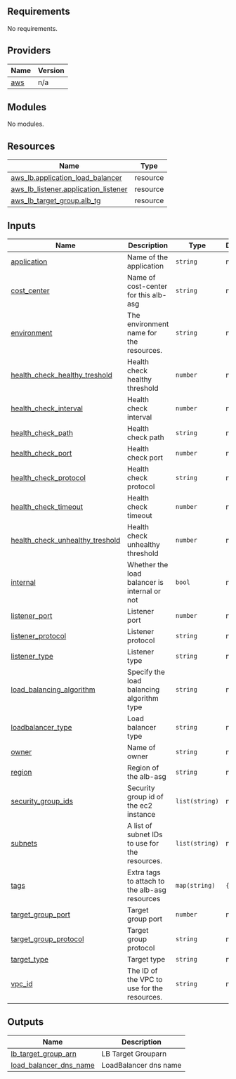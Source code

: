 ## Requirements

No requirements.

## Providers

| Name | Version |
|------|---------|
| <a name="provider_aws"></a> [aws](#provider\_aws) | n/a |

## Modules

No modules.

## Resources

| Name | Type |
|------|------|
| [aws_lb.application_load_balancer](https://registry.terraform.io/providers/hashicorp/aws/latest/docs/resources/lb) | resource |
| [aws_lb_listener.application_listener](https://registry.terraform.io/providers/hashicorp/aws/latest/docs/resources/lb_listener) | resource |
| [aws_lb_target_group.alb_tg](https://registry.terraform.io/providers/hashicorp/aws/latest/docs/resources/lb_target_group) | resource |

## Inputs

| Name | Description | Type | Default | Required |
|------|-------------|------|---------|:--------:|
| <a name="input_application"></a> [application](#input\_application) | Name of the application | `string` | n/a | yes |
| <a name="input_cost_center"></a> [cost\_center](#input\_cost\_center) | Name of cost-center for this alb-asg | `string` | n/a | yes |
| <a name="input_environment"></a> [environment](#input\_environment) | The environment name for the resources. | `string` | n/a | yes |
| <a name="input_health_check_healthy_treshold"></a> [health\_check\_healthy\_treshold](#input\_health\_check\_healthy\_treshold) | Health check healthy threshold | `number` | n/a | yes |
| <a name="input_health_check_interval"></a> [health\_check\_interval](#input\_health\_check\_interval) | Health check interval | `number` | n/a | yes |
| <a name="input_health_check_path"></a> [health\_check\_path](#input\_health\_check\_path) | Health check path | `string` | n/a | yes |
| <a name="input_health_check_port"></a> [health\_check\_port](#input\_health\_check\_port) | Health check port | `number` | n/a | yes |
| <a name="input_health_check_protocol"></a> [health\_check\_protocol](#input\_health\_check\_protocol) | Health check protocol | `string` | n/a | yes |
| <a name="input_health_check_timeout"></a> [health\_check\_timeout](#input\_health\_check\_timeout) | Health check timeout | `number` | n/a | yes |
| <a name="input_health_check_unhealthy_treshold"></a> [health\_check\_unhealthy\_treshold](#input\_health\_check\_unhealthy\_treshold) | Health check unhealthy threshold | `number` | n/a | yes |
| <a name="input_internal"></a> [internal](#input\_internal) | Whether the load balancer is internal or not | `bool` | n/a | yes |
| <a name="input_listener_port"></a> [listener\_port](#input\_listener\_port) | Listener port | `number` | n/a | yes |
| <a name="input_listener_protocol"></a> [listener\_protocol](#input\_listener\_protocol) | Listener protocol | `string` | n/a | yes |
| <a name="input_listener_type"></a> [listener\_type](#input\_listener\_type) | Listener type | `string` | n/a | yes |
| <a name="input_load_balancing_algorithm"></a> [load\_balancing\_algorithm](#input\_load\_balancing\_algorithm) | Specify the load balancing algorithm type | `string` | n/a | yes |
| <a name="input_loadbalancer_type"></a> [loadbalancer\_type](#input\_loadbalancer\_type) | Load balancer type | `string` | n/a | yes |
| <a name="input_owner"></a> [owner](#input\_owner) | Name of owner | `string` | n/a | yes |
| <a name="input_region"></a> [region](#input\_region) | Region of the alb-asg | `string` | n/a | yes |
| <a name="input_security_group_ids"></a> [security\_group\_ids](#input\_security\_group\_ids) | Security group id of the ec2 instance | `list(string)` | n/a | yes |
| <a name="input_subnets"></a> [subnets](#input\_subnets) | A list of subnet IDs to use for the resources. | `list(string)` | n/a | yes |
| <a name="input_tags"></a> [tags](#input\_tags) | Extra tags to attach to the alb-asg resources | `map(string)` | `{}` | no |
| <a name="input_target_group_port"></a> [target\_group\_port](#input\_target\_group\_port) | Target group port | `number` | n/a | yes |
| <a name="input_target_group_protocol"></a> [target\_group\_protocol](#input\_target\_group\_protocol) | Target group protocol | `string` | n/a | yes |
| <a name="input_target_type"></a> [target\_type](#input\_target\_type) | Target type | `string` | n/a | yes |
| <a name="input_vpc_id"></a> [vpc\_id](#input\_vpc\_id) | The ID of the VPC to use for the resources. | `string` | n/a | yes |

## Outputs

| Name | Description |
|------|-------------|
| <a name="output_lb_target_group_arn"></a> [lb\_target\_group\_arn](#output\_lb\_target\_group\_arn) | LB Target Grouparn |
| <a name="output_load_balancer_dns_name"></a> [load\_balancer\_dns\_name](#output\_load\_balancer\_dns\_name) | LoadBalancer dns name |
